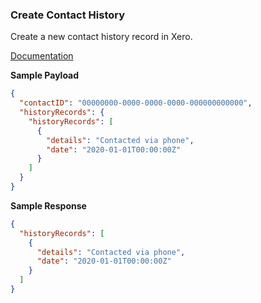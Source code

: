 ### Create Contact History

Create a new contact history record in Xero.

[Documentation](https://xeroapi.github.io/xero-node/accounting/index.html#api-Accounting-createContactHistory)


**Sample Payload**

```json
{
  "contactID": "00000000-0000-0000-0000-000000000000",
  "historyRecords": {
    "historyRecords": [
      {
        "details": "Contacted via phone",
        "date": "2020-01-01T00:00:00Z"
      }
    ]
  }
}
```

**Sample Response**

```json
{
  "historyRecords": [
    {
      "details": "Contacted via phone",
      "date": "2020-01-01T00:00:00Z"
    }
  ]
}
```

